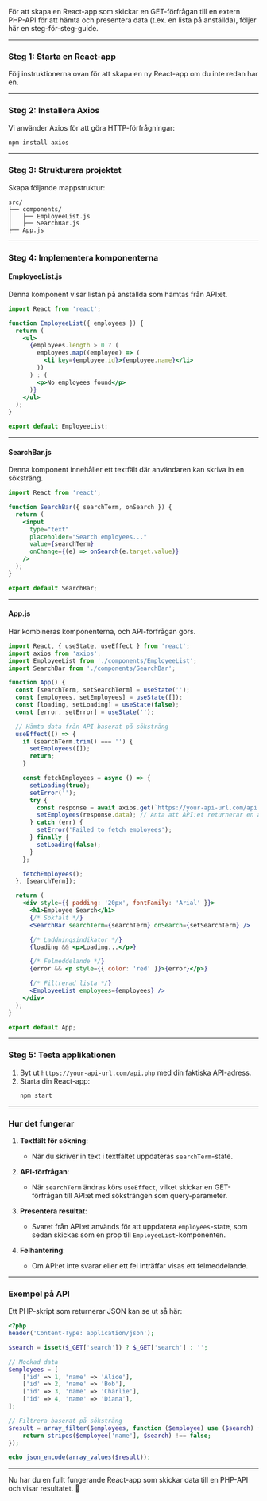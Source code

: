 För att skapa en React-app som skickar en GET-förfrågan till en extern PHP-API för att hämta och presentera data (t.ex. en lista på anställda), följer här en steg-för-steg-guide.

---

### Steg 1: **Starta en React-app**
Följ instruktionerna ovan för att skapa en ny React-app om du inte redan har en.

---

### Steg 2: **Installera Axios**
Vi använder Axios för att göra HTTP-förfrågningar:
```bash
npm install axios
```

---

### Steg 3: **Strukturera projektet**
Skapa följande mappstruktur:
```
src/
├── components/
│   ├── EmployeeList.js
│   ├── SearchBar.js
├── App.js
```

---

### Steg 4: **Implementera komponenterna**

#### **EmployeeList.js**
Denna komponent visar listan på anställda som hämtas från API:et.
```jsx
import React from 'react';

function EmployeeList({ employees }) {
  return (
    <ul>
      {employees.length > 0 ? (
        employees.map((employee) => (
          <li key={employee.id}>{employee.name}</li>
        ))
      ) : (
        <p>No employees found</p>
      )}
    </ul>
  );
}

export default EmployeeList;
```

---

#### **SearchBar.js**
Denna komponent innehåller ett textfält där användaren kan skriva in en söksträng.
```jsx
import React from 'react';

function SearchBar({ searchTerm, onSearch }) {
  return (
    <input
      type="text"
      placeholder="Search employees..."
      value={searchTerm}
      onChange={(e) => onSearch(e.target.value)}
    />
  );
}

export default SearchBar;
```

---

#### **App.js**
Här kombineras komponenterna, och API-förfrågan görs.

```jsx
import React, { useState, useEffect } from 'react';
import axios from 'axios';
import EmployeeList from './components/EmployeeList';
import SearchBar from './components/SearchBar';

function App() {
  const [searchTerm, setSearchTerm] = useState('');
  const [employees, setEmployees] = useState([]);
  const [loading, setLoading] = useState(false);
  const [error, setError] = useState('');

  // Hämta data från API baserat på söksträng
  useEffect(() => {
    if (searchTerm.trim() === '') {
      setEmployees([]);
      return;
    }

    const fetchEmployees = async () => {
      setLoading(true);
      setError('');
      try {
        const response = await axios.get(`https://your-api-url.com/api.php?search=${searchTerm}`);
        setEmployees(response.data); // Anta att API:et returnerar en array
      } catch (err) {
        setError('Failed to fetch employees');
      } finally {
        setLoading(false);
      }
    };

    fetchEmployees();
  }, [searchTerm]);

  return (
    <div style={{ padding: '20px', fontFamily: 'Arial' }}>
      <h1>Employee Search</h1>
      {/* Sökfält */}
      <SearchBar searchTerm={searchTerm} onSearch={setSearchTerm} />

      {/* Laddningsindikator */}
      {loading && <p>Loading...</p>}

      {/* Felmeddelande */}
      {error && <p style={{ color: 'red' }}>{error}</p>}

      {/* Filtrerad lista */}
      <EmployeeList employees={employees} />
    </div>
  );
}

export default App;
```

---

### Steg 5: **Testa applikationen**
1. Byt ut `https://your-api-url.com/api.php` med din faktiska API-adress.
2. Starta din React-app:
   ```bash
   npm start
   ```

---

### Hur det fungerar
1. **Textfält för sökning**:
   - När du skriver in text i textfältet uppdateras `searchTerm`-state.

2. **API-förfrågan**:
   - När `searchTerm` ändras körs `useEffect`, vilket skickar en GET-förfrågan till API:et med söksträngen som query-parameter.

3. **Presentera resultat**:
   - Svaret från API:et används för att uppdatera `employees`-state, som sedan skickas som en prop till `EmployeeList`-komponenten.

4. **Felhantering**:
   - Om API:et inte svarar eller ett fel inträffar visas ett felmeddelande.

---

### Exempel på API
Ett PHP-skript som returnerar JSON kan se ut så här:
```php
<?php
header('Content-Type: application/json');

$search = isset($_GET['search']) ? $_GET['search'] : '';

// Mockad data
$employees = [
    ['id' => 1, 'name' => 'Alice'],
    ['id' => 2, 'name' => 'Bob'],
    ['id' => 3, 'name' => 'Charlie'],
    ['id' => 4, 'name' => 'Diana'],
];

// Filtrera baserat på söksträng
$result = array_filter($employees, function ($employee) use ($search) {
    return stripos($employee['name'], $search) !== false;
});

echo json_encode(array_values($result));
```

---

Nu har du en fullt fungerande React-app som skickar data till en PHP-API och visar resultatet. 🚀